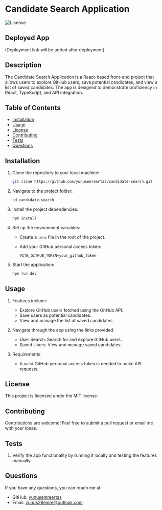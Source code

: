 # Candidate Search Application

![License](https://img.shields.io/badge/license-MIT-blue.svg)

## Deployed App

(Deployment link will be added after deployment)

## Description

The Candidate Search Application is a React-based front-end project that allows users to explore GitHub users, save potential candidates, and view a list of saved candidates. The app is designed to demonstrate proficiency in React, TypeScript, and API integration.

## Table of Contents

- [Installation](#installation)
- [Usage](#usage)
- [License](#license)
- [Contributing](#contributing)
- [Tests](#tests)
- [Questions](#questions)

## Installation

1. Clone the repository to your local machine:

   ```bash
   git clone https://github.com/yunusemreertas/candidate-search.git
   ```

2. Navigate to the project folder:

   ```bash
   cd candidate-search
   ```

3. Install the project dependencies:

   ```bash
   npm install
   ```

4. Set up the environment variables:

   - Create a `.env` file in the root of the project.
   - Add your GitHub personal access token:

     ```env
     VITE_GITHUB_TOKEN=your_github_token
     ```

5. Start the application:

   ```bash
   npm run dev
   ```

## Usage

1. Features include:

   - Explore GitHub users fetched using the GitHub API.
   - Save users as potential candidates.
   - View and manage the list of saved candidates.

2. Navigate through the app using the links provided:

   - User Search: Search for and explore GitHub users.
   - Saved Users: View and manage saved candidates.

3. Requirements:
   - A valid GitHub personal access token is needed to make API requests.

## License

This project is licensed under the MIT license.

## Contributing

Contributions are welcome! Feel free to submit a pull request or email me with your ideas.

## Tests

1. Verify the app functionality by running it locally and testing the features manually.

## Questions

If you have any questions, you can reach me at:

- GitHub: [yunusemreertas](https://github.com/yunusemreertas)
- Email: [yunus29emre@outlook.com](mailto:yunus29emre@outlook.com)
